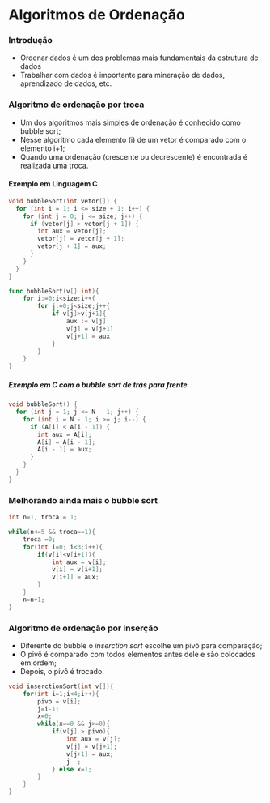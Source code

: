 # Algoritmos de Ordenação

### Introdução

- Ordenar dados é um dos problemas mais fundamentais da estrutura de dados
- Trabalhar com dados é importante para mineração de dados, aprendizado de dados, etc.

### Algoritmo de ordenação por troca

- Um dos algoritmos mais simples de ordenação é conhecido como bubble sort;
- Nesse algoritmo cada elemento (i) de um vetor é comparado com o elemento i+1;
- Quando uma ordenação (crescente ou decrescente) é encontrada é realizada uma troca.

#### Exemplo em Linguagem C

```c
void bubbleSort(int vetor[]) {
  for (int i = 1; i <= size + 1; i++) {
    for (int j = 0; j <= size; j++) {
      if (vetor[j] > vetor[j + 1]) {
        int aux = vetor[j];
        vetor[j] = vetor[j + 1];
        vetor[j + 1] = aux;
      }
    }
  }
}
```

```go
func bubbleSort(v[] int){
	for i:=0;i<size;i++{
		for j:=0;j<size;j++{
			if v[j]>v[j+1]{
				aux := v[j]
				v[j] = v[j+1]
				v[j+1] = aux
			}	
		}
	}
}
```

##### Exemplo em C com o bubble sort de trás para frente

```c
void bubbleSort() {
  for (int j = 1; j <= N - 1; j++) {
    for (int i = N - 1; i >= j; i--) {
      if (A[i] < A[i - 1]) {
        int aux = A[i];
        A[i] = A[i - 1];
        A[i - 1] = aux;
      }
    }
  }
}
```

### Melhorando ainda mais o bubble sort

```c
int n=1, troca = 1;

while(n<=5 && troca==1){
	troca =0;
	for(int i=0; i<3;i++){
		if(v[i]<v[i+1]){
			int aux = v[i];
			v[i] = v[i+1];
			v[i+1] = aux;
		}
	}
	n=n+1;
}
```

### Algoritmo de ordenação por inserção

- Diferente do bubble o *inserction sort* escolhe um pivô para comparação;
- O pivô é comparado com todos elementos antes dele e são colocados em ordem;
- Depois, o pivô é trocado.

```c
void inserctionSort(int v[]){
	for(int i=1;i<4;i++){
		pivo = v[i];
		j=i-1;
		x=0;
		while(x==0 && j>=0){
			if(v[j] > pivo){
				int aux = v[j]; 
				v[j] = v[j+1];
				v[j+1] = aux;
				j--;
			} else x=1;
		}
	}
}
```
